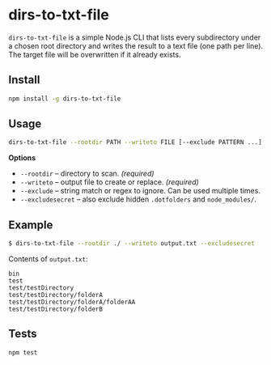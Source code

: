 # dirs-to-txt-file

`dirs-to-txt-file` is a simple Node.js CLI that lists every subdirectory under a chosen root directory and writes the result to a text file (one path per line). The target file will be overwritten if it already exists.

## Install

```bash
npm install -g dirs-to-txt-file
```

## Usage

```bash
dirs-to-txt-file --rootdir PATH --writeto FILE [--exclude PATTERN ...] [--excludesecret]
```

**Options**

- `--rootdir` – directory to scan. *(required)*
- `--writeto` – output file to create or replace. *(required)*
- `--exclude` – string match or regex to ignore. Can be used multiple times.
- `--excludesecret` – also exclude hidden `.dotfolders` and `node_modules/`.

## Example

```bash
$ dirs-to-txt-file --rootdir ./ --writeto output.txt --excludesecret
```

Contents of `output.txt`:

```
bin
test
test/testDirectory
test/testDirectory/folderA
test/testDirectory/folderA/folderAA
test/testDirectory/folderB
```

## Tests

```bash
npm test
```
